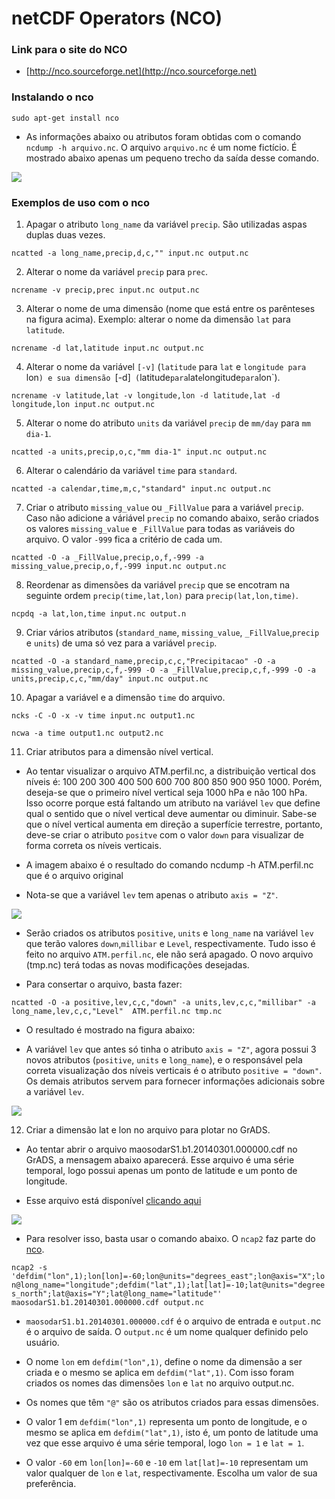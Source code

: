 netCDF Operators (NCO)
======================

### Link para o site do NCO

+ [http://nco.sourceforge.net](http://nco.sourceforge.net)


### Instalando o nco

`sudo apt-get install nco`

+ As informações abaixo ou atributos foram obtidas com o comando `ncdump -h arquivo.nc`. O arquivo `arquivo.nc` é um nome fictício. É mostrado abaixo apenas um pequeno trecho da saída desse comando.

![](../../images/nco_fig01.png)

### Exemplos de uso com o nco

1. Apagar o atributo `long_name` da variável `precip`. São utilizadas aspas duplas duas vezes.

`ncatted -a long_name,precip,d,c,"" input.nc output.nc`

2. Alterar o nome da variável `precip` para `prec`.

`ncrename -v precip,prec input.nc output.nc`

3. Alterar o nome de uma dimensão (nome que está entre os parênteses na figura acima). Exemplo: alterar o nome da dimensão `lat` para `latitude`.

`ncrename -d lat,latitude input.nc output.nc`

4. Alterar o nome da variável `[-v]` (`latitude` para `lat` e `longitude para `lon`) e sua dimensão `[-d]` (`latitude` para `lat` e `longitude` para `lon`).

`ncrename -v latitude,lat -v longitude,lon -d latitude,lat -d longitude,lon input.nc output.nc`

5. Alterar o nome do atributo `units` da variável `precip` de `mm/day` para `mm dia-1`.

`ncatted -a units,precip,o,c,"mm dia-1" input.nc output.nc`

6. Alterar o calendário da variável `time` para `standard`.

`ncatted -a calendar,time,m,c,"standard" input.nc output.nc`

7. Criar o atributo `missing_value` ou `_FillValue` para a variável `precip`. Caso não adicione a váriável `precip` no comando abaixo, serão criados os valores `missing_value` e `_FillValue` para todas as variáveis do arquivo. O valor `-999` fica a critério de cada um.

`ncatted -O -a _FillValue,precip,o,f,-999 -a missing_value,precip,o,f,-999 input.nc output.nc`
 
8. Reordenar as dimensões da variável `precip` que se encotram na seguinte ordem `precip(time,lat,lon)` para `precip(lat,lon,time)`.

`ncpdq -a lat,lon,time input.nc output.n`

9. Criar vários atributos (`standard_name`, `missing_value`, `_FillValue`,`precip` e `units`) de uma só vez para a variável `precip`.

`ncatted -O -a standard_name,precip,c,c,"Precipitacao" -O -a missing_value,precip,c,f,-999 -O -a _FillValue,precip,c,f,-999 -O -a units,precip,c,c,"mm/day" input.nc output.nc`

10. Apagar a variável e a dimensão `time` do arquivo.

`ncks -C -O -x -v time input.nc output1.nc`

`ncwa -a time output1.nc output2.nc`

11. Criar atributos para a dimensão nível vertical. 

  + Ao tentar visualizar o arquivo ATM.perfil.nc, a distribuição vertical dos níveis é: 100 200 300 400 500 600 700 800 850 900 950 1000. Porém, deseja-se que o primeiro nível vertical seja 1000 hPa e não 100 hPa. Isso ocorre porque está faltando um atributo na variável `lev` que define qual o sentido que o nível vertical deve aumentar ou diminuir. Sabe-se que o nível vertical aumenta em direção a superfície terrestre, portanto, deve-se criar o atributo `positve` com o valor `down` para visualizar de forma correta os níveis verticais.
  
  + A imagem abaixo é o resultado do comando ncdump -h ATM.perfil.nc que é o arquivo original
  
  + Nota-se que a variável `lev` tem apenas o atributo `axis = "Z"`. 

![](../../images/nco_fig02.png)
   
  + Serão criados os atributos `positive`, `units` e `long_name` na variável `lev` que terão valores `down`,`millibar` e `Level`, respectivamente. Tudo isso é feito no arquivo `ATM.perfil.nc`, ele não será apagado. O novo arquivo (tmp.nc) terá todas as novas modificações desejadas.

  + Para consertar o arquivo, basta fazer:

`ncatted -O -a positive,lev,c,c,"down" -a units,lev,c,c,"millibar" -a long_name,lev,c,c,"Level"  ATM.perfil.nc tmp.nc`

  + O resultado é mostrado na figura abaixo:

  + A variável `lev` que antes só tinha o atributo `axis = "Z"`, agora possui 3 novos atributos (`positive`, `units` e `long_name`), e o responsável pela correta visualização dos níveis verticais é o atributo `positive = "down"`. Os demais atributos servem para fornecer informações adicionais sobre a variável `lev`.

![](../../images/nco_fig03.png)
   
12. Criar a dimensão lat e lon no arquivo para plotar no GrADS.

  + Ao tentar abrir o arquivo maosodarS1.b1.20140301.000000.cdf no GrADS, a mensagem abaixo aparecerá. Esse arquivo é uma série temporal, logo possui apenas um ponto de latitude e um ponto de longitude.
  
  + Esse arquivo está disponível [clicando aqui](https://drive.google.com/open?id=1bNrCZRfvM5C1eALTUI7VsAzkuFd29jJr)

![](../../images/nco_fig04.png)
   
  + Para resolver isso, basta usar o comando abaixo. O `ncap2` faz parte do [nco](http://nco.sourceforge.net).

`ncap2 -s 'defdim("lon",1);lon[lon]=-60;lon@units="degrees_east";lon@axis="X";lon@long_name="longitude";defdim("lat",1);lat[lat]=-10;lat@units="degrees_north";lat@axis="Y";lat@long_name="latitude"' maosodarS1.b1.20140301.000000.cdf output.nc`

  + `maosodarS1.b1.20140301.000000.cdf` é o arquivo de entrada e `output.`nc é o arquivo de saída. O `output.nc` é um nome qualquer definido pelo usuário.
  
  + O nome `lon` em `defdim("lon",1)`, define o nome da dimensão a ser criada e o mesmo se aplica em `defdim("lat",1)`. Com isso foram criados os nomes das dimensões `lon` e `lat` no arquivo output.nc.
  
  + Os nomes que têm `"@"` são os atributos criados para essas dimensões.
  
  + O valor 1 em `defdim("lon",1)` representa um ponto de longitude, e o mesmo se aplica em `defdim("lat",1)`, isto é, um ponto de latitude uma vez que esse arquivo é uma série temporal, logo `lon = 1` e `lat = 1`.
  
  + O valor `-60` em `lon[lon]=-60` e `-10` em `lat[lat]=-10` representam um valor qualquer de `lon` e `lat`, respectivamente. Escolha um valor de sua preferência.
